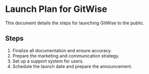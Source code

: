 # Launch Plan for GitWise

This document details the steps for launching GitWise to the public.

## Steps

1. Finalize all documentation and ensure accuracy.
2. Prepare the marketing and communication strategy.
3. Set up a support system for users.
4. Schedule the launch date and prepare the announcement.